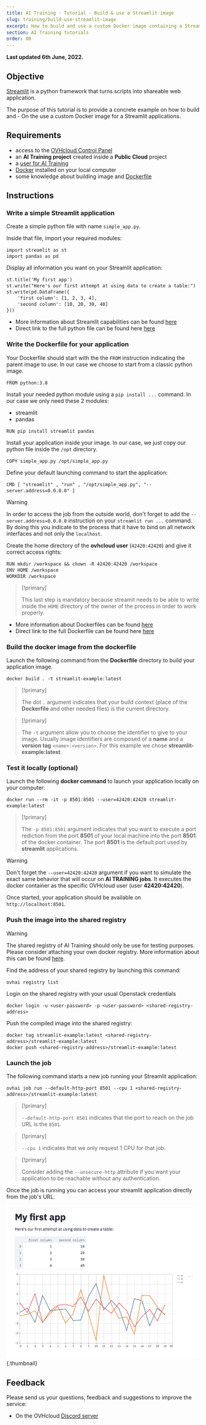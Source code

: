```yaml
---
title: AI Training - Tutorial - Build & use a Streamlit image
slug: training/build-use-streamlit-image
excerpt: How to build and use a custom Docker image containing a Streamlit application
section: AI Training tutorials
order: 08
---
```


**Last updated 6th June, 2022.**

## Objective

[Streamlit](https://streamlit.io/) is a python framework that turns scripts into shareable web application.

The purpose of this tutorial is to provide a concrete example on how to build and - On the use a custom Docker image for a Streamlit applications.

## Requirements

-   access to the [OVHcloud Control Panel](https://ca.ovh.com/auth/?action=gotomanager&from=https://www.ovh.com/world/&ovhSubsidiary=we)
-   an **AI Training project** created inside a **Public Cloud** project
-   a [user for AI Training](https://docs.ovh.com/us/en/publiccloud/ai/users)
-   [Docker](https://www.docker.com/get-started) installed on your local computer
-   some knowledge about building image and [Dockerfile](https://docs.docker.com/engine/reference/builder/)

## Instructions

### Write a simple Streamlit application

Create a simple python file with name `simple_app.py`.

Inside that file, import your required modules:

``` {.python}
import streamlit as st
import pandas as pd
```

Display all information you want on your Streamlit application:

``` {.python}
st.title('My first app')
st.write("Here's our first attempt at using data to create a table:")
st.write(pd.DataFrame({
    'first column': [1, 2, 3, 4],
    'second column': [10, 20, 30, 40]
}))
```

-   More information about Streamlit capabilities can be found [here](https://docs.streamlit.io/en/stable/)
-   Direct link to the full python file can be found here [here](https://github.com/ovh/ai-training-examples/tree/main/jobs/streamlit/simple-app/simple_app.py)

### Write the Dockerfile for your application

Your Dockerfile should start with the the `FROM` instruction indicating the parent image to use. In our case we choose to start from a classic python image.

``` {.console}
FROM python:3.8
```

Install your needed python module using a `pip install ...` command. In our case we only need these 2 modules:

-   streamlit
-   pandas

``` {.console}
RUN pip install streamlit pandas
```

Install your application inside your image. In our case, we just copy our python file inside the `/opt` directory.

``` {.console}
COPY simple_app.py /opt/simple_app.py
```

Define your default launching command to start the application:

``` {.console}
CMD [ "streamlit" , "run" , "/opt/simple_app.py", "--server.address=0.0.0.0" ]
```

> [!warning]
>
> In order to access the job from the outside world, don't forget to add the `--server.address=0.0.0.0` instruction on your `streamlit run ...` command. By doing this you indicate to the process that it have to bind on all network interfaces and not only the `localhost`.

Create the home directory of the **ovhcloud user** (`42420:42420`) and give it correct access rights:

``` {.console}
RUN mkdir /workspace && chown -R 42420:42420 /workspace
ENV HOME /workspace
WORKDIR /workspace
```

> [!primary]
>
> This last step is mandatory because streamit needs to be able to write inside the `HOME` directory of the owner of the process in order to work properly.

-   More information about Dockerfiles can be found [here](https://docs.docker.com/engine/reference/builder/)
-   Direct link to the full Dockerfile can be found here [here](https://github.com/ovh/ai-training-examples/tree/main/jobs/streamlit/simple-app/Dockerfile)

### Build the docker image from the dockerfile

Launch the following command from the **Dockerfile** directory to build your application image.

``` {.console}
docker build . -t streamlit-example:latest
```

> [!primary]
>
> The dot `.` argument indicates that your build context (place of the **Dockerfile** and other needed files) is the current directory.

> [!primary]
>
> The `-t` argument allow you to choose the identifier to give to your image. Usually image identifiers are composed of a **name** and a **version tag** `<name>:<version>`. For this example we chose **streamlit-example:latest**.

### Test it locally (optional)

Launch the following **docker command** to launch your application locally on your computer:

``` {.console}
docker run --rm -it -p 8501:8501 --user=42420:42420 streamlit-example:latest
```

> [!primary]
>
> The `-p 8501:8501` argument indicates that you want to execute a port rediction from the port **8501** of your local machine into the port **8501** of the docker container. The port **8501** is the default port used by **streamlit** applications.

> [!warning]
>
> Don't forget the `--user=42420:42420` argument if you want to simulate the exact same behavior that will occur on **AI TRAINING jobs**. It executes the docker container as the specific OVHcloud user (user **42420:42420**).

Once started, your application should be available on `http://localhost:8501`.

### Push the image into the shared registry

> [!warning]
>
> The shared registry of AI Training should only be use for testing purposes. Please consider attaching your own docker registry. More information about this can be found [here](https://docs.ovh.com/us/en/publiccloud/ai/training/add-private-registry).

Find the address of your shared registry by launching this command:

``` {.console}
ovhai registry list
```

Login on the shared registry with your usual Openstack credentials

``` {.console}
docker login -u <user-password> -p <user-password> <shared-registry-address>
```

Push the compiled image into the shared registry:

``` {.console}
docker tag streamlit-example:latest <shared-registry-address>/streamlit-example:latest
docker push <shared-registry-address>/streamlit-example:latest
```

### Launch the job

The following command starts a new job running your Streamlit application:

``` {.console}
ovhai job run --default-http-port 8501 --cpu 1 <shared-registry-address>/streamlit-example:latest
```

> [!primary]
>
> `--default-http-port 8501` indicates that the port to reach on the job URL is the `8501`.

> [!primary]
>
> `--cpu 1` indicates that we only request 1 CPU for that job.

> [!primary]
>
> Consider adding the `--unsecure-http` attribute if you want your application to be reachable without any authentication.

Once the job is running you can access your streamlit application directly from the job's URL.

![image](images/streamlit.png){.thumbnail}

## Feedback

Please send us your questions, feedback and suggestions to improve the service:

- On the OVHcloud [Discord server](https://discord.com/invite/vXVurFfwe9) 
